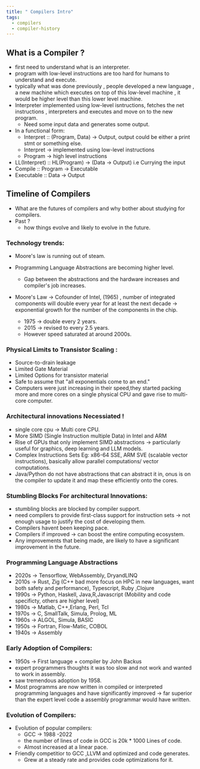 ```yaml
---
title: " Compilers Intro"
tags:
  - compilers
  - compiler-history
---
```

## What is a Compiler ?
- first need to understand what is an interpreter.
- program with low-level instructions are too hard for humans to understand and execute.
- typically what was done previously , people developed a new language , a new machine which executes on top of this low-level machine , it would be higher level than this lower level machine.
- Interpreter implemented using low-level isntructions, fetches the net instructions , interpreters and executes and move on to the new program.
	- Need some input data and generates some output.
- In a functional form:
	- Interpret :: (Program, Data) -> Output, output could be either a print stmt or something else.
	- Interpret -> implemented using low-level instructions 
	- Program -> high level instructions 
- LL(Interpret) :: HL(Program) -> (Data -> Output) i.e Currying the input
- Compile :: Program -> Executable 
- Executable :: Data -> Output


## Timeline of Compilers 

- What are the futures of compilers and why bother about studying for compilers.
- Past ?
	- how things evolve and likely to evolve in the future.

### Technology trends:
- Moore's law is running out of steam.
- Programming Language Abstractions are becoming higher level.
	- Gap between the abstractions and the hardware increases and compiler's job increases.

- Moore's Law -> Cofounder of Intel, (1965) , number of integrated components will double every year for at least the next decade -> exponential growth for the number of the components in the chip.
	- 1975 -> double every 2 years.
	- 2015 -> revised to every 2.5 years.
	- However speed saturated at around 2000s.

### Physical Limits to Transistor Scaling :
- Source-to-drain leakage
- Limited Gate Material
- Limited Options for transistor material
- Safe to assume that "all exponentials come to an end."
- Computers were just increasing in their speed,they started packing more and more cores on a single physical CPU and gave rise to multi-core computer.

### Architectural innovations Necessiated !
- single core cpu -> Multi core CPU.
- More SIMD (Single Instruction multiple Data) in Intel and ARM 
- Rise of GPUs that only implement SIMD abstractions -> particularly useful for graphics, deep learning and LLM models.
- Complex Instructions Sets Eg: x86-64 SSE, ARM SVE (scalable vector instructions),  basically allow parallel computations/ vector computations.
- Java/Python do not have abstractions that can abstract it in, onus is on the compiler to update it and map these efficiently onto the cores.

### Stumbling Blocks For architectural Innovations:
- stumbling blocks are blocked by compiler support.
- need compilers to provide first-class support for instruction sets -> not enough usage to justify the cost of developing them.
- Compilers havent been keeping pace.
- Compilers if improved -> can boost the entire computing ecosystem.
- Any improvements that being made, are likely to have a significant improvement in the future.

### Programming Language Abstractions 
- 2020s -> Tensorflow, WebAssembly, DryandLINQ
- 2010s -> Rust, Zig (C++ bad more focus on HPC in new languages, want both safety and performance), Typescript, Ruby ,Clojure 
- 1990s -> Python, Haskell, Java,R,Javascript (Mobility and code specificty, others are higher level)
- 1980s -> Matlab, C++,Erlang, Perl, Tcl
- 1970s -> C, SmallTalk, Simula, Prolog, ML 
- 1960s -> ALGOL, Simula, BASIC 
- 1950s -> Fortran, Flow-Matic, COBOL
- 1940s -> Assembly


### Early Adoption of Compilers:
- 1950s -> First language + compiler by John Backus 
- expert programmers thoughts it was too slow and not work and wanted to work in assembly.
- saw tremendous adoption by 1958.
- Most programms are now written in compiled or interpreted programming languages and have significantly improved -> far superior than the expert level code a assembly programmar would have written.

### Evolution of Compilers:
- Evolution of popular compilers:
	- GCC -> 1988 -2022
	- the number of lines of code in GCC is 20k * 1000 Lines of code.
	- Almost increased at a linear pace.
- Friendly competitior to GCC ,LLVM and optimized and code generates.
	- Grew at a steady rate and provides code optimizations for it.